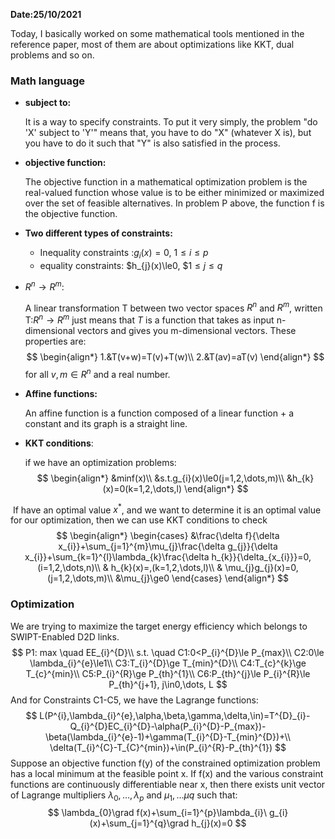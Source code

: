 **Date:25/10/2021**

Today, I basically worked on some mathematical tools mentioned in the reference paper, most of them are about optimizations like KKT, dual problems and so on.

### Math language

- **subject to:** 

  It is a way to specify constraints. To put it very simply, the problem "do 'X' subject to 'Y'" means that, you have to do "X" (whatever X is), but you have to do it such that "Y" is also satisfied in the process.

- **objective function:**

  The objective function in a mathematical optimization problem is the real-valued function whose value is to be either minimized or maximized over the set of feasible alternatives. In problem P above, the function f is the objective function.

- **Two different types of constraints:**

  - Inequality constraints :$g_{i}(x)=0$, $1\le i\le p$
  - equality constraints: $h_{j}(x)\le0, $$1\le j\le q$

- $R^{n}\rightarrow R^{m}$:

  A linear transformation T between two vector spaces $R^{n}$  and  $R^{m}$, written T:$R^{n}\rightarrow R^{m}$ just means that $T$ is a function  that takes as input n-dimensional vectors and gives you m-dimensional vectors. These properties are:
  $$
  \begin{align*}
  1.&T(v+w)=T(v)+T(w)\\
  2.&T(av)=aT(v)
  \end{align*}
  $$
  for all $v,m \in R^{n}$ and a real number.

- **Affine functions:**

  An affine function is a function composed of a linear function + a constant and its graph is a straight line.
  
- **KKT conditions**:

  if we have an optimization problems:
  $$
  \begin{align*}
  &minf(x)\\
  &s.t.g_{i}(x)\le0(j=1,2,\dots,m)\\
  &h_{k}(x)=0(k=1,2,\dots,l)
  \end{align*}
  $$
  

​       If have an optimal value $x^{*}$, and we want to determine it is an optimal value for our optimization, then we can  use KKT conditions to check
$$
\begin{align*}
 \begin{cases}
      &\frac{\delta f}{\delta x_{i}}+\sum_{j=1}^{m}\mu_{j}\frac{\delta g_{j}}{\delta x_{i}}+\sum_{k=1}^{l}\lambda_{k}\frac{\delta h_{k}}{\delta_{x_{i}}}=0,(i=1,2,\dots,n)\\
      & h_{k}(x)=,(k=1,2,\dots,l)\\
      & \mu_{j}g_{j}(x)=0,(j=1,2,\dots,m)\\
      &\mu_{j}\ge0
    \end{cases} 
\end{align*}
$$


### Optimization

 We are trying to maximize the target energy efficiency which belongs to SWIPT-Enabled D2D links.
$$
P1: max \quad EE_{i}^{D}\\
s.t. \quad C1:0<P_{i}^{D}\le P_{max}\\
C2:0\le \lambda_{i}^{e}\le1\\
C3:T_{i}^{D}\ge T_{min}^{D}\\
C4:T_{c}^{k}\ge T_{c}^{min}\\
C5:P_{i}^{R}\ge P_{th}^{1}\\
C6:P_{th}^{j}\le P_{i}^{R}\le P_{th}^{j+1}, j\in0,\dots, L
$$
And for Constraints C1-C5, we have the Lagrange functions:
$$
L(P^{i},\lambda_{i}^{e},\alpha,\beta,\gamma,\delta,\in)=T^{D}_{i}-Q_{i}^{D}EC_{i}^{D}-\alpha(P_{i}^{D}-P_{max})-\beta(\lambda_{i}^{e}-1)+\gamma(T_{i}^{D}-T_{min}^{D})+\\ \delta(T_{i}^{C}-T_{C}^{min})+\in(P_{i}^{R}-P_{th}^{1})
$$
Suppose an objective function f(y) of the constrained optimization problem has a local minimum at the feasible point x. If f(x) and the various constraint functions are continuously differentiable near x, then there exists unit vector of Lagrange multipliers $\lambda_{0},\dots,\lambda_{p}$ and $\mu_{1},\dots\mu q$  such that:
$$
\lambda_{0}\grad f(x)+\sum_{i=1}^{p}\lambda_{i}\ g_{i}(x)+\sum_{j=1}^{q}\grad h_{j}(x)=0
$$

